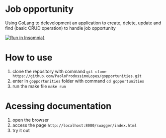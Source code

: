 # Job opportunity

Using GoLang to delevelopment an application to create, delete, update and 
find (basic CRUD operation) to handle job opportunity

[![Run in Insomnia}](https://insomnia.rest/images/run.svg)](https://insomnia.rest/run/?label=gopportunities%20API&uri=https%3A%2F%2Fgithub.com%2FPaoloProdossimoLopes%2Fgopportunities%2Fblob%2Fmain%2Fgopportunities-insominia-collection.json)

# How to use

1. clone the repository with command `git clone https://github.com/PaoloProdossimoLopes/gopportunities.git`
2. enter in `gopportunities` folder with command `cd gopportunities`
3. run the make file `make run`

# Acessing documentation

1. open the browser
2. access the page `http://localhost:8080/swagger/index.html`
3. try it out
